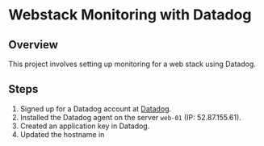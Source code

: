 # Webstack Monitoring with Datadog

## Overview

This project involves setting up monitoring for a web stack using Datadog.

## Steps

1. Signed up for a Datadog account at [Datadog](https://www.datadoghq.com/).
2. Installed the Datadog agent on the server `web-01` (IP: 52.87.155.61).
3. Created an application key in Datadog.
4. Updated the hostname in
